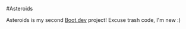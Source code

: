 #Asteroids

Asteroids is my second [Boot.dev](https://www.boot.dev) project!
Excuse trash code, I'm new :)
